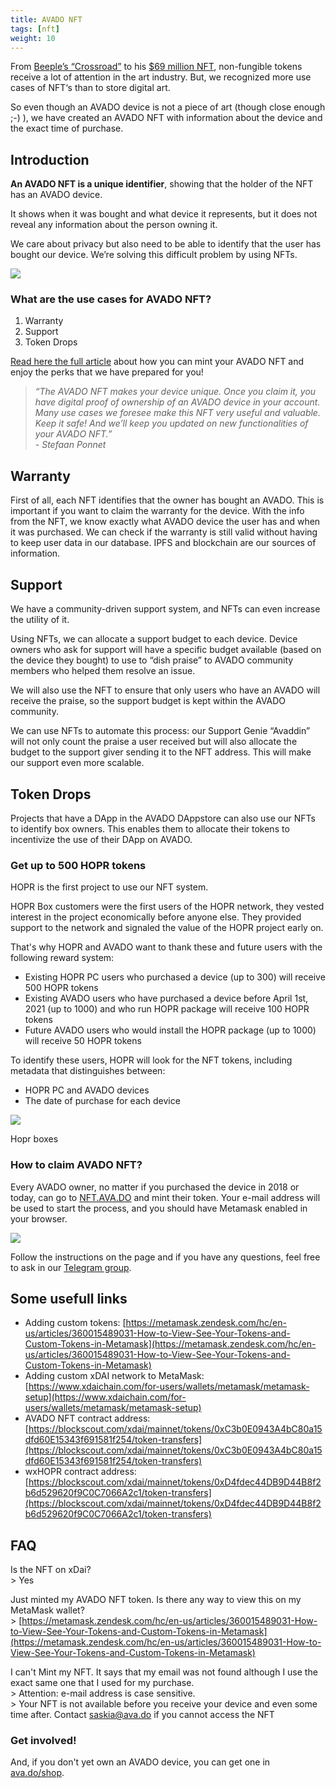 ```yaml
---
title: AVADO NFT
tags: [nft]
weight: 10
---
```


From [Beeple’s “Crossroad”](http://trk.klclick.com/ls/click?upn=06CjBsXsDahfUNQOIWXJ9YYj2FvxOIAWBRPHsznA6Mjlx6gYcplOuIDD9d6RgP8ffH46mshN512DIIDFCtp7-2BChWgK45J-2BIrM1mTHf9k0X9m-2BgU-2B3-2Fl5dO-2BxQePFa9SJeiRDJM7rBLMbMqFS1nzKu462uIuzKnwlmRDzLdDNy4ncjdZkgCxoRYnZW5t7TBzuNskk2vYzidgRLfbL90VqINB3-2Fwlr410-2Bk28dzG3enGJqyEcqEZEPbpDoQMupRh9BEgDNevFUIJqpV-2Frj4H7uYQ-3D-3D99EX_r95Xg7-2BqhKQOvO-2B4rh9Lgk3SqOcbYmV-2FVbU1eJ6ArEZRdeARqKrK83yBeYvQj2XRb3w79DNt82mzi5idc4aUjTTT6sKk8qeqKHxV5bg8BCt61-2FU-2FXMpBAOf3VHLkwO-2F-2BbNSHqSWTX0rU5czHMgyzn7wri9EfChf0MMBeuHfU-2FT460n4-2Bk26Il90z-2B32sNZqu6yzSlPXVw-2FjRTlDBXpqqdUwob58Cw5Av-2BeLBQ-2FHkWic6lZlk-2FZWfsYK-2BmSFbLIYzshzOEWFH-2B31WDn3N9dhXv3zbsVsmXpMa2yMvUGz8VglfLnpwIwvT2vvXGIP-2B-2BCVr3P4dNMGw9rAfgHKoog9pfcI5Gc3cirQPsY919AyCCNh-2B2Mc5gxhV-2BLS1jh5CpiszPdEHn5OoxQAd8KVVBekG2g-3D-3D) to his [$69 million NFT](http://trk.klclick.com/ls/click?upn=06CjBsXsDahfUNQOIWXJ9REb6GE45IgiqUUH88dPq2hqCysru0QJ1-2FcAOdTfYipZbb7UdUjvLJzUdWZ2FazA2UXx5-2F9Fg9YFPyfsg1R3Cd5hMCxp5R2T1sfbLzrwL-2FXF-2FMytmasaePPpWqW6o97W-2Blnn2kGRySEkxUjUwbP0-2BUqYBqZGjX4obVmLCpsntU-2FATqvPV8dgOx-2BSHgMYDNU7yGCvQUy7n81E6C6w93DHMgUy3n3ue8r6esFf-2Fq-2FlEHZtUtec_r95Xg7-2BqhKQOvO-2B4rh9Lgk3SqOcbYmV-2FVbU1eJ6ArEZRdeARqKrK83yBeYvQj2XRb3w79DNt82mzi5idc4aUjTTT6sKk8qeqKHxV5bg8BCt61-2FU-2FXMpBAOf3VHLkwO-2F-2BbNSHqSWTX0rU5czHMgyzn7wri9EfChf0MMBeuHfU-2FT460n4-2Bk26Il90z-2B32sNZqu6yzSlPXVw-2FjRTlDBXpqqdVMtMmYoBACZREyBA2uozxayiCi7UPhV1w-2FDaRvm3VtXdCas18dDIuk9TuVsBpYW5w0AWaxnwtNddK5anFiQS8jgrt6FE3CiCj8tSdJQRKmeEw2vnAxNdg2XJUKrfXWOvKnNTn-2FyXrXhu8ecKEqtsixI5miUKxOCIIWJWecBIIvtAfS2yqjXAp67UzBrLUd4Qw-3D-3D), non-fungible tokens receive a lot of attention in the art industry. But, we recognized more use cases of NFT‘s than to store digital art.

So even though an AVADO device is not a piece of art (though close enough ;-) ), we have created an AVADO NFT with information about the device and the exact time of purchase.

## Introduction

**An AVADO NFT is a unique identifier**, showing that the holder of the NFT has an AVADO device.

It shows when it was bought and what device it represents, but it does not reveal any information about the person owning it.

We care about privacy but also need to be able to identify that the user has bought our device. We’re solving this difficult problem by using NFTs.

![](we-respect-your-privacy.jpg)

### **What are the use cases for AVADO NFT?**

1.  Warranty
2.  Support
3.  Token Drops

[Read here the full article](http://trk.klclick.com/ls/click?upn=06CjBsXsDahfUNQOIWXJ9fPjS5nL3OxirE1b1QoxH0pZ3h-2F6tgfB34f-2FLxCZdUWmA0on8vaY9nqAIQGKOhQn4xUJbPWGeV-2FisHHBGlZGuuubKV2cZxgZviGn6AvhyuOfQ7qvMYzIR6HC6iAJGq3Jpbb8ovIzdBa83tCVx-2BYrImnMV7lHn283deinldZibkEAyo8c0Oi3dUktcnLfvR1V5LOMaTyq1cLSfgYPAmhC1zwMJM3d6PfFmAXoC7pZ5ry8uvMT_r95Xg7-2BqhKQOvO-2B4rh9Lgk3SqOcbYmV-2FVbU1eJ6ArEZRdeARqKrK83yBeYvQj2XRb3w79DNt82mzi5idc4aUjTTT6sKk8qeqKHxV5bg8BCt61-2FU-2FXMpBAOf3VHLkwO-2F-2BbNSHqSWTX0rU5czHMgyzn7wri9EfChf0MMBeuHfU-2FT460n4-2Bk26Il90z-2B32sNZqu6yzSlPXVw-2FjRTlDBXpqqddR06kkGSIUL-2BbTAULBk2zTvN-2BWYKTAosuW532fV5QSd7VLl9v-2FFEXrnjMa6ckzuTiN7OrPwOKl4JOSXSnt2Ubc9QR6lP0wnGXv2oZjazlb1vEvPPkHoORaA4hvQB9cKSnro2qm80hFrFAEO7Ob7wC2LDuyYzBKvaIncZK9jcOrziMVx-2FWzACD8y3jUIwdudjQ-3D-3D) about how you can mint your AVADO NFT and enjoy the perks that we have prepared for you!

> _“The AVADO NFT makes your device unique. Once you claim it, you have digital proof of ownership of an AVADO device in your account. Many use cases we foresee make this NFT very useful and valuable. Keep it safe! And we’ll keep you updated on new functionalities of your AVADO NFT.”_  
> _\- Stefaan Ponnet_

## Warranty

First of all, each NFT identifies that the owner has bought an AVADO. This is important if you want to claim the warranty for the device. With the info from the NFT, we know exactly what AVADO device the user has and when it was purchased. We can check if the warranty is still valid without having to keep user data in our database. IPFS and blockchain are our sources of information.

## Support

We have a community-driven support system, and NFTs can even increase the utility of it.

Using NFTs, we can allocate a support budget to each device. Device owners who ask for support will have a specific budget available (based on the device they bought) to use to “dish praise” to AVADO community members who helped them resolve an issue.

We will also use the NFT to ensure that only users who have an AVADO will receive the praise, so the support budget is kept within the AVADO community.

We can use NFTs to automate this process: our Support Genie “Avaddin” will not only count the praise a user received but will also allocate the budget to the support giver sending it to the NFT address. This will make our support even more scalable.

## Token Drops

Projects that have a DApp in the AVADO DAppstore can also use our NFTs to identify box owners. This enables them to allocate their tokens to incentivize the use of their DApp on AVADO.

### Get up to 500 HOPR tokens

HOPR is the first project to use our NFT system.  

HOPR Box customers were the first users of the HOPR network, they vested interest in the project economically before anyone else. They provided support to the network and signaled the value of the HOPR project early on.

That's why HOPR and AVADO want to thank these and future users with the following reward system:

*   Existing HOPR PC users who purchased a device (up to 300) will receive 500 HOPR tokens
*   Existing AVADO users who have purchased a device before April 1st, 2021 (up to 1000) and who run HOPR package will receive 100 HOPR tokens
*   Future AVADO users who would install the HOPR package (up to 1000) will receive 50 HOPR tokens

To identify these users, HOPR will look for the NFT tokens, including metadata that distinguishes between:

* HOPR PC and AVADO devices
* The date of purchase for each device

![](hopr-boxes.jpeg)

Hopr boxes

### How to claim AVADO NFT?

Every AVADO owner, no matter if you purchased the device in 2018 or today, can go to [NFT.AVA.DO](https://nft.ava.do/) and mint their token. Your e-mail address will be used to start the process, and you should have Metamask enabled in your browser.

![](avado-nft.png)

Follow the instructions on the page and if you have any questions, feel free to ask in our [Telegram group](http://trk.klclick.com/ls/click?upn=06CjBsXsDahfUNQOIWXJ9boAyYZ4xY1BLEeCVXv-2BDH9oB9s-2FoDcR72uQczG8CmAKRSWC1G2CCJQHD-2BCh8QC9JAf4kVgXFIAckh-2Bgf0lj47p8-2BnV249afyfpY6RKqKfTTToAx-2FM7hNwoZWfo7MtgA7bPhO6yJQkdBB1O-2Fu1Kaay7HzP2u6UMwENHnq41oSg8cpqlE2Fdy2KM048UPP-2FOrYg-3D-3DhsQq_r95Xg7-2BqhKQOvO-2B4rh9Lgk3SqOcbYmV-2FVbU1eJ6ArEZRdeARqKrK83yBeYvQj2XRb3w79DNt82mzi5idc4aUjTTT6sKk8qeqKHxV5bg8BCt61-2FU-2FXMpBAOf3VHLkwO-2F-2BbNSHqSWTX0rU5czHMgyzn7wri9EfChf0MMBeuHfU-2FT460n4-2Bk26Il90z-2B32sNZqu6yzSlPXVw-2FjRTlDBXpqqdc-2FJ6oIdyyjcugN37JRESkj9KEsAoPji3sOThBqPbRX8gUcuO8jxkJOCrlbxqIzVrTPQWVC6EmJYxzc6dLiHt0BZwkh6BeGSYodT98yL1tMr9ADxqgFzL-2BMNJKDPc7HKyapiymCFyRiAYXJf6CsPvgJXRMm0YIu6BeLCTnxVjvHpZyLY-2F41-2FwV5hTsnYuyws9w-3D-3D). 

## Some usefull links

* Adding custom tokens:
[https://metamask.zendesk.com/hc/en-us/articles/360015489031-How-to-View-See-Your-Tokens-and-Custom-Tokens-in-Metamask](https://metamask.zendesk.com/hc/en-us/articles/360015489031-How-to-View-See-Your-Tokens-and-Custom-Tokens-in-Metamask)
* Adding custom xDAI network to MetaMask:  
[https://www.xdaichain.com/for-users/wallets/metamask/metamask-setup](https://www.xdaichain.com/for-users/wallets/metamask/metamask-setup)
* AVADO NFT contract address:  
[https://blockscout.com/xdai/mainnet/tokens/0xC3b0E0943A4bC80a15dfd60E15343f691581f254/token-transfers](https://blockscout.com/xdai/mainnet/tokens/0xC3b0E0943A4bC80a15dfd60E15343f691581f254/token-transfers)
* wxHOPR contract address:  
[https://blockscout.com/xdai/mainnet/tokens/0xD4fdec44DB9D44B8f2b6d529620f9C0C7066A2c1/token-transfers](https://blockscout.com/xdai/mainnet/tokens/0xD4fdec44DB9D44B8f2b6d529620f9C0C7066A2c1/token-transfers)

FAQ
---

Is the NFT on xDai?  
\> Yes

Just minted my AVADO NFT token. Is there any way to view this on my MetaMask wallet?  
\> [https://metamask.zendesk.com/hc/en-us/articles/360015489031-How-to-View-See-Your-Tokens-and-Custom-Tokens-in-Metamask](https://metamask.zendesk.com/hc/en-us/articles/360015489031-How-to-View-See-Your-Tokens-and-Custom-Tokens-in-Metamask)

I can't Mint my NFT. It says that my email was not found although I use the exact same one that I used for my purchase.  
\> Attention: e-mail address is case sensitive.  
\> Your NFT is not available before you receive your device and even some time after. Contact saskia@ava.do if you cannot access the NFT

### Get involved!

And, if you don't yet own an AVADO device, you can get one in [ava.do/shop](http://trk.klclick.com/ls/click?upn=06CjBsXsDahfUNQOIWXJ9bWIvdO-2Bedud3-2F2FDXI0l1-2FQQKx-2FF1-2FfRqio9mS7u95oKcMITF6VWAV-2BIFku56An-2BG7CGtH0noBpzs1-2FnDjo2IPGJYgsba9xDplOFdTVSubty-2FOBLNL2bDEz6uuSmmD3DA6EbjsS3mcjtbCa1HFzC6sD9zcWIAtBqLNEQ-2FfQT6n6IaMnf9B-2BvgnpwtVLRFDsV01BdyCZ2Qmrf42P-2FmyQ95E-3DhW40_r95Xg7-2BqhKQOvO-2B4rh9Lgk3SqOcbYmV-2FVbU1eJ6ArEZRdeARqKrK83yBeYvQj2XRb3w79DNt82mzi5idc4aUjTTT6sKk8qeqKHxV5bg8BCt61-2FU-2FXMpBAOf3VHLkwO-2F-2BbNSHqSWTX0rU5czHMgyzn7wri9EfChf0MMBeuHfU-2FT460n4-2Bk26Il90z-2B32sNZqu6yzSlPXVw-2FjRTlDBXpqqdWvyvNbv9w1Lmgb4lApQbHRT0LTD5GU5tTN2GujM93CoAlXR8l44qa6zBgM-2FyUe-2BkP-2BVwpdeWGkOAO2LRGSXzgTd8VFVdhEV-2F-2BgRfdiVWrnonzsmu2xvwv9sApgNpG-2FVhQ-2Bl0KTi-2Bz8MYWW7-2BRJwIcJnc4kMRhCNFa9GXAUV-2BXXOlF6U0fsbIEXxnIbenBL-2Bqg-3D-3D).